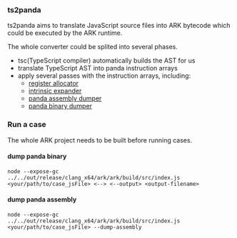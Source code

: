 ### ts2panda
ts2panda aims to translate JavaScript source files into ARK bytecode which could be executed by the ARK runtime.

The whole converter could be splited into several phases.
* tsc(TypeScript compiler) automatically builds the AST for us
* translate TypeScript AST into panda instruction arrays
* apply several passes with the instruction arrays, including:
    * [register allocator](doc/register_allocator.md)
    * [intrinsic expander](doc/intrinsic_expander.md)
    * [panda assembly dumper](doc/assembly_dumper.md)
    * [panda binary dumper](doc/binary_dumper.md)

### Run a case
The whole ARK project needs to be built before running cases.
#### dump panda binary
```
node --expose-gc ../../out/release/clang_x64/ark/ark/build/src/index.js <your/path/to/case_jsFile> <--> <--output> <output-filename>
```
#### dump panda assembly
```
node --expose-gc ../../out/release/clang_x64/ark/ark/build/src/index.js <your/path/to/case_jsFile> --dump-assembly
```

